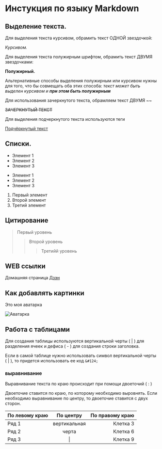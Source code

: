 # Инстукция по языку Markdown

## Выделение текста.

Для выделения текста курсивом, обрамить текст ОДНОЙ звездочкой:  

*Курсивом.*

Для выделения текста полужирным шрифтом, обрамить текст ДВУМЯ звездочками:   

**Полужирный.**

Альтернативные способы выделения полужирным или курсивом нужны для того, что бы совмещать оба этих способа: _текст может быть выделен курсивом и **при этом быть полужирным**_

Для использования зачеркнутого текста, обрамляем текст ДВУМЯ ~~

~~ЗАЧЕРКНУТЫЙ ТЕКСТ~~

Для выделения подчеркнутого текста используются теги

<u>Подчёркнутый текст</u>

## Списки.

* Элемент 1
* Элемент 2
* Элемент 3

+ Элемент 1
+ Элемент 2
+ Элемент 3

1. Первый элемент 
2. Второй элемент 
3. Третий элемент

## Цитирование

> Первый уровень
>>Второй уровень
>>>Третийй уровень

## WEB ссылки

Домашняя страница [Дзэн](http://dzen.ru "поисковая страница")

## Как добавлять картинки

Это моя аватарка

![Аватарка](eye.jpg "аватарка")

## Работа с таблицами

Для создания таблицы используются вертикальной черты ( | ) для разделения ячеек и дефиса ( - ) для создания строки заголовка.

Если в самой таблице нужно использовать символ вертикальной черты ( | ), то придется использовать ее код ```&#124;```

### выравнивание 

Выравнивание текста по краю происходит при помощи двоеточий ( : )

Двоеточие ставится по краю, по которому необходимо выровнять. Если необходимо выравнивание по центру, то двоеточие ставится с двух сторон.


| По левому краю | По центру    | По правому краю |
|:---------------|:------------:|----------------:|
| Ряд 1          | вертикальная | Клетка 3        |
| Ряд 2          | черта        | Клетка 6        |
| Ряд 3          | &#124;       | Клетка 9        |
